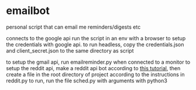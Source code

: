 # emailbot
personal script that can email me reminders/digests etc

connects to the google api
run the script in an env with a browser to setup the credentials with google api.
to run headless, copy the credentials.json and client_secret.json to the same directory as script

to setup the gmail api, run emailreminder.py when connected to a monitor
to setup the reddit api, make a reddit api bot according to [this tutorial](https://github.com/reddit-archive/reddit/wiki/OAuth2-Quick-Start-Example#first-steps), then create a file in the root directory of project according to the instructions in reddit.py
to run, run the file sched.py with arguments with python3
